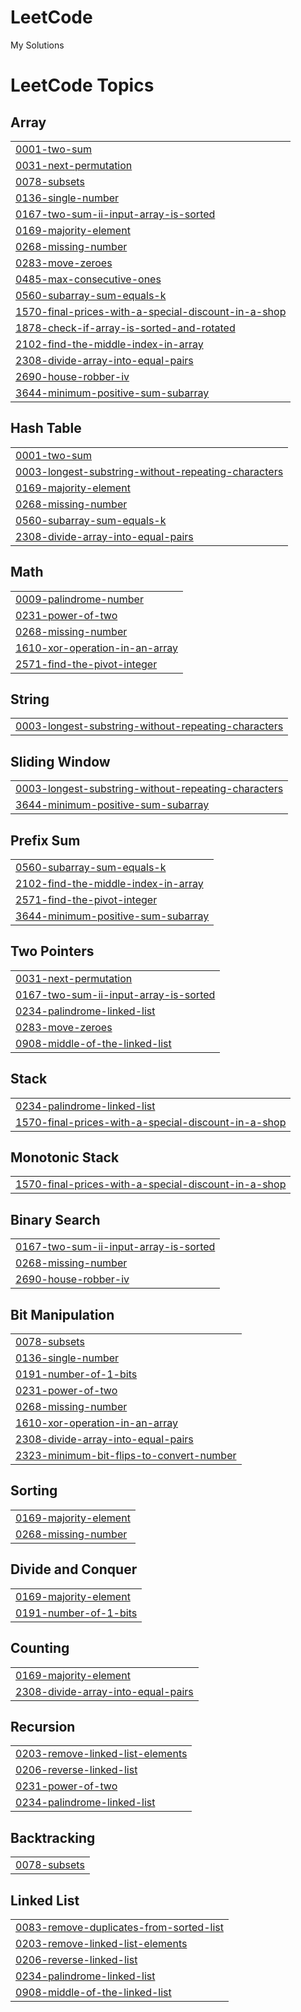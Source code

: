 # LeetCode
My Solutions

<!---LeetCode Topics Start-->
# LeetCode Topics
## Array
|  |
| ------- |
| [0001-two-sum](https://github.com/Priyanshu-073/LeetCode/tree/master/0001-two-sum) |
| [0031-next-permutation](https://github.com/Priyanshu-073/LeetCode/tree/master/0031-next-permutation) |
| [0078-subsets](https://github.com/Priyanshu-073/LeetCode/tree/master/0078-subsets) |
| [0136-single-number](https://github.com/Priyanshu-073/LeetCode/tree/master/0136-single-number) |
| [0167-two-sum-ii-input-array-is-sorted](https://github.com/Priyanshu-073/LeetCode/tree/master/0167-two-sum-ii-input-array-is-sorted) |
| [0169-majority-element](https://github.com/Priyanshu-073/LeetCode/tree/master/0169-majority-element) |
| [0268-missing-number](https://github.com/Priyanshu-073/LeetCode/tree/master/0268-missing-number) |
| [0283-move-zeroes](https://github.com/Priyanshu-073/LeetCode/tree/master/0283-move-zeroes) |
| [0485-max-consecutive-ones](https://github.com/Priyanshu-073/LeetCode/tree/master/0485-max-consecutive-ones) |
| [0560-subarray-sum-equals-k](https://github.com/Priyanshu-073/LeetCode/tree/master/0560-subarray-sum-equals-k) |
| [1570-final-prices-with-a-special-discount-in-a-shop](https://github.com/Priyanshu-073/LeetCode/tree/master/1570-final-prices-with-a-special-discount-in-a-shop) |
| [1878-check-if-array-is-sorted-and-rotated](https://github.com/Priyanshu-073/LeetCode/tree/master/1878-check-if-array-is-sorted-and-rotated) |
| [2102-find-the-middle-index-in-array](https://github.com/Priyanshu-073/LeetCode/tree/master/2102-find-the-middle-index-in-array) |
| [2308-divide-array-into-equal-pairs](https://github.com/Priyanshu-073/LeetCode/tree/master/2308-divide-array-into-equal-pairs) |
| [2690-house-robber-iv](https://github.com/Priyanshu-073/LeetCode/tree/master/2690-house-robber-iv) |
| [3644-minimum-positive-sum-subarray](https://github.com/Priyanshu-073/LeetCode/tree/master/3644-minimum-positive-sum-subarray) |
## Hash Table
|  |
| ------- |
| [0001-two-sum](https://github.com/Priyanshu-073/LeetCode/tree/master/0001-two-sum) |
| [0003-longest-substring-without-repeating-characters](https://github.com/Priyanshu-073/LeetCode/tree/master/0003-longest-substring-without-repeating-characters) |
| [0169-majority-element](https://github.com/Priyanshu-073/LeetCode/tree/master/0169-majority-element) |
| [0268-missing-number](https://github.com/Priyanshu-073/LeetCode/tree/master/0268-missing-number) |
| [0560-subarray-sum-equals-k](https://github.com/Priyanshu-073/LeetCode/tree/master/0560-subarray-sum-equals-k) |
| [2308-divide-array-into-equal-pairs](https://github.com/Priyanshu-073/LeetCode/tree/master/2308-divide-array-into-equal-pairs) |
## Math
|  |
| ------- |
| [0009-palindrome-number](https://github.com/Priyanshu-073/LeetCode/tree/master/0009-palindrome-number) |
| [0231-power-of-two](https://github.com/Priyanshu-073/LeetCode/tree/master/0231-power-of-two) |
| [0268-missing-number](https://github.com/Priyanshu-073/LeetCode/tree/master/0268-missing-number) |
| [1610-xor-operation-in-an-array](https://github.com/Priyanshu-073/LeetCode/tree/master/1610-xor-operation-in-an-array) |
| [2571-find-the-pivot-integer](https://github.com/Priyanshu-073/LeetCode/tree/master/2571-find-the-pivot-integer) |
## String
|  |
| ------- |
| [0003-longest-substring-without-repeating-characters](https://github.com/Priyanshu-073/LeetCode/tree/master/0003-longest-substring-without-repeating-characters) |
## Sliding Window
|  |
| ------- |
| [0003-longest-substring-without-repeating-characters](https://github.com/Priyanshu-073/LeetCode/tree/master/0003-longest-substring-without-repeating-characters) |
| [3644-minimum-positive-sum-subarray](https://github.com/Priyanshu-073/LeetCode/tree/master/3644-minimum-positive-sum-subarray) |
## Prefix Sum
|  |
| ------- |
| [0560-subarray-sum-equals-k](https://github.com/Priyanshu-073/LeetCode/tree/master/0560-subarray-sum-equals-k) |
| [2102-find-the-middle-index-in-array](https://github.com/Priyanshu-073/LeetCode/tree/master/2102-find-the-middle-index-in-array) |
| [2571-find-the-pivot-integer](https://github.com/Priyanshu-073/LeetCode/tree/master/2571-find-the-pivot-integer) |
| [3644-minimum-positive-sum-subarray](https://github.com/Priyanshu-073/LeetCode/tree/master/3644-minimum-positive-sum-subarray) |
## Two Pointers
|  |
| ------- |
| [0031-next-permutation](https://github.com/Priyanshu-073/LeetCode/tree/master/0031-next-permutation) |
| [0167-two-sum-ii-input-array-is-sorted](https://github.com/Priyanshu-073/LeetCode/tree/master/0167-two-sum-ii-input-array-is-sorted) |
| [0234-palindrome-linked-list](https://github.com/Priyanshu-073/LeetCode/tree/master/0234-palindrome-linked-list) |
| [0283-move-zeroes](https://github.com/Priyanshu-073/LeetCode/tree/master/0283-move-zeroes) |
| [0908-middle-of-the-linked-list](https://github.com/Priyanshu-073/LeetCode/tree/master/0908-middle-of-the-linked-list) |
## Stack
|  |
| ------- |
| [0234-palindrome-linked-list](https://github.com/Priyanshu-073/LeetCode/tree/master/0234-palindrome-linked-list) |
| [1570-final-prices-with-a-special-discount-in-a-shop](https://github.com/Priyanshu-073/LeetCode/tree/master/1570-final-prices-with-a-special-discount-in-a-shop) |
## Monotonic Stack
|  |
| ------- |
| [1570-final-prices-with-a-special-discount-in-a-shop](https://github.com/Priyanshu-073/LeetCode/tree/master/1570-final-prices-with-a-special-discount-in-a-shop) |
## Binary Search
|  |
| ------- |
| [0167-two-sum-ii-input-array-is-sorted](https://github.com/Priyanshu-073/LeetCode/tree/master/0167-two-sum-ii-input-array-is-sorted) |
| [0268-missing-number](https://github.com/Priyanshu-073/LeetCode/tree/master/0268-missing-number) |
| [2690-house-robber-iv](https://github.com/Priyanshu-073/LeetCode/tree/master/2690-house-robber-iv) |
## Bit Manipulation
|  |
| ------- |
| [0078-subsets](https://github.com/Priyanshu-073/LeetCode/tree/master/0078-subsets) |
| [0136-single-number](https://github.com/Priyanshu-073/LeetCode/tree/master/0136-single-number) |
| [0191-number-of-1-bits](https://github.com/Priyanshu-073/LeetCode/tree/master/0191-number-of-1-bits) |
| [0231-power-of-two](https://github.com/Priyanshu-073/LeetCode/tree/master/0231-power-of-two) |
| [0268-missing-number](https://github.com/Priyanshu-073/LeetCode/tree/master/0268-missing-number) |
| [1610-xor-operation-in-an-array](https://github.com/Priyanshu-073/LeetCode/tree/master/1610-xor-operation-in-an-array) |
| [2308-divide-array-into-equal-pairs](https://github.com/Priyanshu-073/LeetCode/tree/master/2308-divide-array-into-equal-pairs) |
| [2323-minimum-bit-flips-to-convert-number](https://github.com/Priyanshu-073/LeetCode/tree/master/2323-minimum-bit-flips-to-convert-number) |
## Sorting
|  |
| ------- |
| [0169-majority-element](https://github.com/Priyanshu-073/LeetCode/tree/master/0169-majority-element) |
| [0268-missing-number](https://github.com/Priyanshu-073/LeetCode/tree/master/0268-missing-number) |
## Divide and Conquer
|  |
| ------- |
| [0169-majority-element](https://github.com/Priyanshu-073/LeetCode/tree/master/0169-majority-element) |
| [0191-number-of-1-bits](https://github.com/Priyanshu-073/LeetCode/tree/master/0191-number-of-1-bits) |
## Counting
|  |
| ------- |
| [0169-majority-element](https://github.com/Priyanshu-073/LeetCode/tree/master/0169-majority-element) |
| [2308-divide-array-into-equal-pairs](https://github.com/Priyanshu-073/LeetCode/tree/master/2308-divide-array-into-equal-pairs) |
## Recursion
|  |
| ------- |
| [0203-remove-linked-list-elements](https://github.com/Priyanshu-073/LeetCode/tree/master/0203-remove-linked-list-elements) |
| [0206-reverse-linked-list](https://github.com/Priyanshu-073/LeetCode/tree/master/0206-reverse-linked-list) |
| [0231-power-of-two](https://github.com/Priyanshu-073/LeetCode/tree/master/0231-power-of-two) |
| [0234-palindrome-linked-list](https://github.com/Priyanshu-073/LeetCode/tree/master/0234-palindrome-linked-list) |
## Backtracking
|  |
| ------- |
| [0078-subsets](https://github.com/Priyanshu-073/LeetCode/tree/master/0078-subsets) |
## Linked List
|  |
| ------- |
| [0083-remove-duplicates-from-sorted-list](https://github.com/Priyanshu-073/LeetCode/tree/master/0083-remove-duplicates-from-sorted-list) |
| [0203-remove-linked-list-elements](https://github.com/Priyanshu-073/LeetCode/tree/master/0203-remove-linked-list-elements) |
| [0206-reverse-linked-list](https://github.com/Priyanshu-073/LeetCode/tree/master/0206-reverse-linked-list) |
| [0234-palindrome-linked-list](https://github.com/Priyanshu-073/LeetCode/tree/master/0234-palindrome-linked-list) |
| [0908-middle-of-the-linked-list](https://github.com/Priyanshu-073/LeetCode/tree/master/0908-middle-of-the-linked-list) |
<!---LeetCode Topics End-->